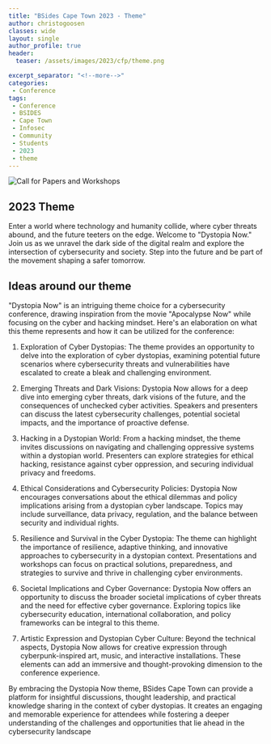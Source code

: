 ```yaml
---
title: "BSides Cape Town 2023 - Theme"
author: christogoosen
classes: wide
layout: single
author_profile: true
header:
  teaser: /assets/images/2023/cfp/theme.png

excerpt_separator: "<!--more-->"
categories:
 - Conference
tags:
 - Conference
 - BSIDES
 - Cape Town
 - Infosec
 - Community
 - Students
 - 2023
 - theme
---
```


![Call for Papers and Workshops](/assets/images/2023/cfp/theme.png)

## 2023 Theme
Enter a world where technology and humanity collide, where cyber threats abound, and the future teeters on the edge. Welcome to "Dystopia Now." Join us as we unravel the dark side of the digital realm and explore the intersection of cybersecurity and society. Step into the future and be part of the movement shaping a safer tomorrow.

## Ideas around our theme
"Dystopia Now" is an intriguing theme choice for a cybersecurity conference, drawing inspiration from the movie "Apocalypse Now" while focusing on the cyber and hacking mindset. Here's an elaboration on what this theme represents and how it can be utilized for the conference:

1. Exploration of Cyber Dystopias: The theme provides an opportunity to delve into the exploration of cyber dystopias, examining potential future scenarios where cybersecurity threats and vulnerabilities have escalated to create a bleak and challenging environment.

2. Emerging Threats and Dark Visions: Dystopia Now allows for a deep dive into emerging cyber threats, dark visions of the future, and the consequences of unchecked cyber activities. Speakers and presenters can discuss the latest cybersecurity challenges, potential societal impacts, and the importance of proactive defense.

3. Hacking in a Dystopian World: From a hacking mindset, the theme invites discussions on navigating and challenging oppressive systems within a dystopian world. Presenters can explore strategies for ethical hacking, resistance against cyber oppression, and securing individual privacy and freedoms.

4. Ethical Considerations and Cybersecurity Policies: Dystopia Now encourages conversations about the ethical dilemmas and policy implications arising from a dystopian cyber landscape. Topics may include surveillance, data privacy, regulation, and the balance between security and individual rights.

5. Resilience and Survival in the Cyber Dystopia: The theme can highlight the importance of resilience, adaptive thinking, and innovative approaches to cybersecurity in a dystopian context. Presentations and workshops can focus on practical solutions, preparedness, and strategies to survive and thrive in challenging cyber environments.

6. Societal Implications and Cyber Governance: Dystopia Now offers an opportunity to discuss the broader societal implications of cyber threats and the need for effective cyber governance. Exploring topics like cybersecurity education, international collaboration, and policy frameworks can be integral to this theme.

7. Artistic Expression and Dystopian Cyber Culture: Beyond the technical aspects, Dystopia Now allows for creative expression through cyberpunk-inspired art, music, and interactive installations. These elements can add an immersive and thought-provoking dimension to the conference experience.

By embracing the Dystopia Now theme, BSides Cape Town can provide a platform for insightful discussions, thought leadership, and practical knowledge sharing in the context of cyber dystopias. It creates an engaging and memorable experience for attendees while fostering a deeper understanding of the challenges and opportunities that lie ahead in the cybersecurity landscape